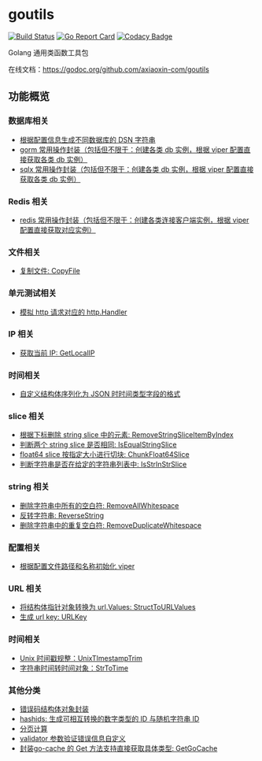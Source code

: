 # goutils

[![Build Status](https://travis-ci.org/axiaoxin-com/goutils.svg?branch=master)](https://travis-ci.org/axiaoxin-com/goutils)
[![Go Report Card](https://goreportcard.com/badge/github.com/axiaoxin-com/goutils)](https://goreportcard.com/report/github.com/axiaoxin-com/goutils)
[![Codacy Badge](https://app.codacy.com/project/badge/Grade/927424c522de4548afa6b53cffd2e154)](https://www.codacy.com/gh/axiaoxin-com/goutils?utm_source=github.com&utm_medium=referral&utm_content=axiaoxin-com/goutils&utm_campaign=Badge_Grade)

Golang 通用类函数工具包

在线文档：<https://godoc.org/github.com/axiaoxin-com/goutils>

## 功能概览

### 数据库相关

- [根据配置信息生成不同数据库的 DSN 字符串](./dbconfig.go)
- [gorm 常用操作封装（包括但不限于：创建各类 db 实例，根据 viper 配置直接获取各类 db 实例）](./gormdb.go)
- [sqlx 常用操作封装（包括但不限于：创建各类 db 实例，根据 viper 配置直接获取各类 db 实例）](./sqlxdb.go)

### Redis 相关

- [redis 常用操作封装（包括但不限于：创建各类连接客户端实例，根据 viper 配置直接获取对应实例）](./redis.go)

### 文件相关

- [复制文件: CopyFile](./file.go)

### 单元测试相关

- [模拟 http 请求对应的 http.Handler](./httptest.go)

### IP 相关

- [获取当前 IP: GetLocalIP](./ip.go)

### 时间相关

- [自定义结构体序列化为 JSON 时时间类型字段的格式](./jsontime.go)

### slice 相关

- [根据下标删除 string slice 中的元素: RemoveStringSliceItemByIndex](./slice.go)
- [判断两个 string slice 是否相同: IsEqualStringSlice](./slice.go)
- [float64 slice 按指定大小进行切块: ChunkFloat64Slice](./slice.go)
- [判断字符串是否在给定的字符串列表中: IsStrInStrSlice](./slice.go)

### string 相关

- [删除字符串中所有的空白符: RemoveAllWhitespace](./string.go)
- [反转字符串: ReverseString](./string.go)
- [删除字符串中的重复空白符: RemoveDuplicateWhitespace](./string.go)

### 配置相关

- [根据配置文件路径和名称初始化 viper](./viper.go)

### URL 相关

- [将结构体指针对象转换为 url.Values: StructToURLValues](./struct.go)
- [生成 url key: URLKey](./url.go)

### 时间相关

- [Unix 时间戳规整：UnixTImestampTrim](./time.go)
- [字符串时间转时间对象：StrToTime](./time.go)

### 其他分类

- [错误码结构体对象封装](./errcode.go)
- [hashids: 生成可相互转换的数字类型的 ID 与随机字符串 ID](./hashids.go)
- [分页计算](./pagination.go)
- [validator 参数验证错误信息自定义](./validator.go)
- [封装go-cache 的 Get 方法支持直接获取具体类型: GetGoCache](./gocache.go)
